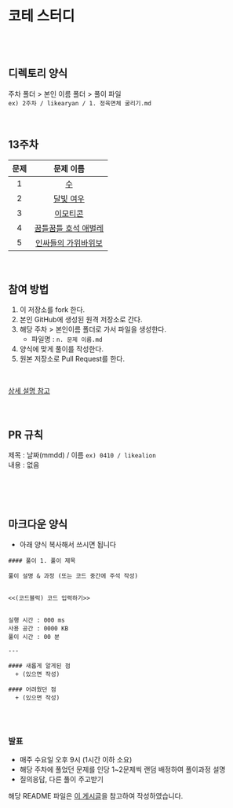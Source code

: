 # 코테 스터디
<br/><br/>

## 디렉토리 양식 
주차 폴더 > 본인 이름 폴더 > 풀이 파일  
`ex) 2주차 / likearyan / 1. 정육면체 굴리기.md` 

<br/>

## 13주차

| 문제 | 문제 이름 |
|:------:|:---------:|
| 1 | [수](https://www.acmicpc.net/problem/22943) |
| 2 | [달빛 여우](https://www.acmicpc.net/problem/16118) |
| 3 | [이모티콘](https://www.acmicpc.net/problem/14226) |
| 4 | [꿈틀꿈틀 호석 애벌레](https://www.acmicpc.net/problem/20181) |
| 5 | [인싸들의 가위바위보](https://www.acmicpc.net/problem/16986) |

<br/>


## 참여 방법
1. 이 저장소를 fork 한다.
2. 본인 GitHub에 생성된 원격 저장소로 간다. 
3. 해당 주차 > 본인이름 폴더로 가서 파일을 생성한다.
   + 파일명 : `n. 문제 이름.md`
4. 양식에 맞게 풀이를 작성한다.
5. 원본 저장소로 Pull Request를 한다.    
<br/>
  
[상세 설명 참고](https://waytocse.tistory.com/59)
<br/><br/><br/>
    
## PR 규칙
제목 : 날짜(mmdd) / 이름  `ex) 0410 / likealion`  
내용 : 없음
  
   
<br/><br/><br/>
   
## 마크다운 양식
+ 아래 양식 복사해서 쓰시면 됩니다

```
#### 풀이 1. 풀이 제목

풀이 설명 & 과정 (또는 코드 중간에 주석 작성)


<<(코드블럭) 코드 입력하기>>


실행 시간 : 000 ms    
사용 공간 : 0000 KB  
풀이 시간 : 00 분  

--- 

#### 새롭게 알게된 점
  + (있으면 작성)

#### 어려웠던 점
  + (있으면 작성)
  
```
<br/>

### 발표
- 매주 수요일 오후 9시 (1시간 이하 소요)
- 해당 주차에 풀었던 문제를 인당 1~2문제씩 랜덤 배정하여 풀이과정 설명
- 질의응답, 다른 풀이 주고받기


해당 README 파일은 [이 게시글](https://github.com/kimdozzi/2023-codingtest-study)을 참고하여 작성하였습니다.

